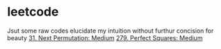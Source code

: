 # leetcode
Jsut some raw codes elucidate my intuition without furthur concision for beauty
[31. Next Permutation: Medium](https://github.com/ArthurOuyang/leetcode/blob/main/0-100/31.%20Next%20Permutation.cpp) 
[279. Perfect Squares: Medium](https://github.com/ArthurOuyang/leetcode/blob/main/201-300/279.%20Perfect%20Squares.cpp)
